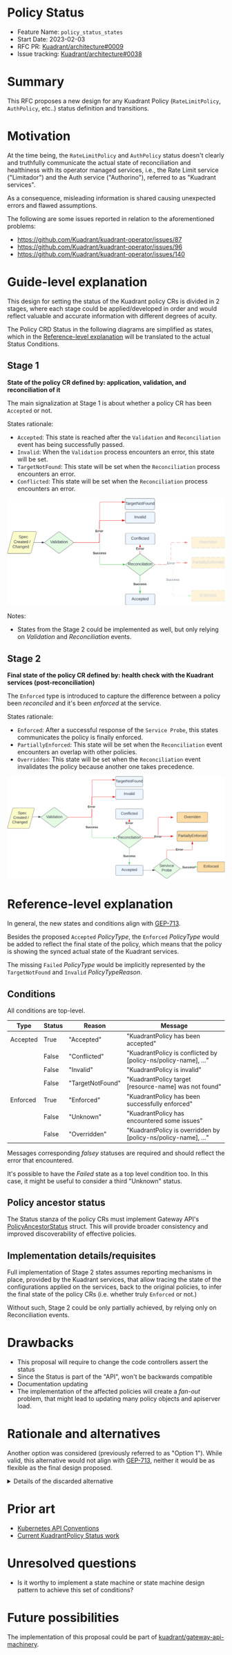 # Policy Status

- Feature Name: `policy_status_states`
- Start Date: 2023-02-03
- RFC PR: [Kuadrant/architecture#0009](https://github.com/Kuadrant/architecture/pull/9)
- Issue tracking: [Kuadrant/architecture#0038](https://github.com/Kuadrant/architecture/issues/38)

# Summary
[summary]: #summary

This RFC proposes a new design for any Kuadrant Policy (`RateLimitPolicy`, `AuthPolicy`, etc..) status definition and transitions.

# Motivation
[motivation]: #motivation

At the time being, the `RateLimitPolicy` and `AuthPolicy` status doesn't clearly and truthfully communicate the actual state of
reconciliation and healthiness with its operator managed services, i.e., the Rate Limit service ("Limitador") and
the Auth service ("Authorino"), referred to as "Kuadrant services".

As a consequence, misleading information is shared causing unexpected errors and flawed assumptions.

The following are some issues reported in relation to the aforementioned problems:
* https://github.com/Kuadrant/kuadrant-operator/issues/87
* https://github.com/Kuadrant/kuadrant-operator/issues/96
* https://github.com/Kuadrant/kuadrant-operator/issues/140

# Guide-level explanation
[guide-level-explanation]: #guide-level-explanation

This design for setting the status of the Kuadrant policy CRs is divided in 2 stages, where each stage could be
applied/developed in order and would reflect valuable and accurate information with different degrees of acuity.

The Policy CRD Status in the following diagrams are simplified as states, which in the
[Reference-level explanation](#reference-level-explanation) will be translated to the actual Status Conditions.

## Stage 1

**State of the policy CR defined by: application, validation, and reconciliation of it**

The main signalization at Stage 1 is about whether a policy CR has been `Accepted` or not.

States rationale:
* `Accepted`: This state is reached after the `Validation` and `Reconciliation` event has being successfully passed.
* `Invalid`: When the `Validation` process encounters an error, this state will be set.
* `TargetNotFound`: This state will be set when the `Reconciliation` process encounters an error.
* `Conflicted`: This state will be set when the `Reconciliation` process encounters an error.

![](0004-policy-status-assets/policy_status_4.png)

Notes:
* States from the Stage 2 could be implemented as well, but only relying on _Validation_ and _Reconciliation_ events.

## Stage 2

**Final state of the policy CR defined by: health check with the Kuadrant services (post-reconciliation)**

The `Enforced` type is introduced to capture the difference between a policy been _reconciled_ and it's been _enforced_
at the service.

States rationale:
* `Enforced`: After a successful response of the `Service Probe`, this states communicates the policy is finally enforced.
* `PartiallyEnforced`: This state will be set when the `Reconciliation` event encounters an overlap with other policies.
* `Overridden`: This state will be set when the `Reconciliation` event invalidates the policy because another one takes precedence.

![](0004-policy-status-assets/policy_status_5.png)

# Reference-level explanation
[reference-level-explanation]: #reference-level-explanation

In general, the new states and conditions align with [GEP-713](https://gateway-api.sigs.k8s.io/geps/gep-713/#conditions).

Besides the proposed `Accepted` _PolicyType_, the `Enforced` _PolicyType_ would be added to reflect the final state of
the policy, which means that the policy is showing the synced actual state of the Kuadrant services.

The missing `Failed` _PolicyType_ would be implicitly represented by the `TargetNotFound` and `Invalid` _PolicyTypeReason_.

## Conditions

All conditions are top-level.

| Type           | Status | Reason              | Message                                                        |
|----------------|--------|---------------------|----------------------------------------------------------------|
| Accepted       | True   | "Accepted"          | "KuadrantPolicy has been accepted"                             |
|                | False  | "Conflicted"        | "KuadrantPolicy is conflicted by [policy-ns/policy-name], ..." |
|                | False  | "Invalid"           | "KuadrantPolicy is invalid"                                    |
|                | False  | "TargetNotFound"    | "KuadrantPolicy target [resource-name] was not found"          |
| Enforced       | True   | "Enforced"          | "KuadrantPolicy has been successfully enforced"                |
|                | False  | "Unknown"           | "KuadrantPolicy has encountered some issues"                   |
|                | False  | "Overridden"        | "KuadrantPolicy is overridden by [policy-ns/policy-name], ..." |

Messages corresponding _falsey_ statuses are required and should reflect the error that encountered.

It's possible to have the _Failed_ state as a top level condition too. In this case, it might be useful to consider a
third "Unknown" status.

## Policy ancestor status

The Status stanza of the policy CRs must implement Gateway API's [PolicyAncestorStatus](https://github.com/youngnick/gateway-api/blob/main/geps/gep-713.md#standard-status-struct)
struct. This will provide broader consistency and improved discoverability of effective policies.

## Implementation details/requisites

Full implementation of Stage 2 states assumes reporting mechanisms in place, provided by the Kuadrant services, that
allow tracing the state of the configurations applied on the services, back to the original policies, to infer the
final state of the policy CRs (i.e. whether truly `Enforced` or not.)

Without such, Stage 2 could be only partially achieved, by relying only on Reconciliation events.

# Drawbacks
[drawbacks]: #drawbacks

- This proposal will require to change the code controllers assert the status
- Since the Status is part of the "API", won't be backwards compatible
- Documentation updating
- The implementation of the affected policies will create a _fan-out_ problem, that might lead to updating many policy
objects and apiserver load.

# Rationale and alternatives
[rationale-and-alternatives]: #rationale-and-alternatives

Another option was considered (previously referred to as "Option 1"). While valid, this alternative would not align
with [GEP-713](https://github.com/youngnick/gateway-api/blob/main/geps/gep-713.md), neither it would be as flexible as
the final design proposed.

<details>
  <summary>Details of the discarded alternative</summary>

  <br/>

  This alternative design would come in 3 stages:

  **Stage 1 : State of the policy CR defined by: application and validation of it**

  This first stage is a simple version where the operator only relies on itself, not checking the healthiness with the
  Kuadrant services, but just validating the Spec.

  ![](0004-policy-status-assets/policy_status_1.png)

  States rationale:
  * `Created`: The initial state. It announces that the policy has successfully being created, the operator acknowledges it.
  * `Applied`: This state is reached after the `Validation` event has being successfully passed.
  * `Failed`: This one would be set when the `Validation` process encounters an error. This could be either condition's failed/error
  state or a top-level condition.
  * `Updated`: From `Failed` or `Applied`, it could be triggered a `Spec Change` event that would move it to this state.

  **Stage 2: Further reconciliation check provides a new state**

  This following one, besides checking what the former stage does, it also adds the states reflecting the reconciliation
  process of any needed Kubernets object, Kuadrant Services custom resources and any other 3rd party CR required.
  An example would be in the case of the RLP, it would create/update the `ConfigMap` holding the `Limitador` config file.

  ![](0004-policy-status-assets/policy_status_2.png)

  States rationale:
  * `Applied`: The __Applied__ state would not be final, and would be preceding a `Reconciliation` event.
  * `Reconciled`: It communicates that the policy has successfully being reconciled, and any K8s object or required CR has been updated.
  * `Failed`: This one would be reached when either of `Validation` and `Reconcilation` processes have encounter any errors.

  **Stage 3: Final state of the policy CR defined by: health check with the Kuadrant services (post-reconciliation)**

  The final stage would bring a greater degree of accuracy, thanks for a final process that would check the healthiness and
  configuration version the Kuadrant services currently enforces.

  ![](0004-policy-status-assets/policy_status_3.png)

  States rationale:
  * `Reconciled`: This state would precede the "Health check" process  graphed as `Service Probe` event.
  * `Enforced`: After a successful response of the `Service Probe`, this states communicates the policy is finally enforced.
  This is the final top-level condition.
  * `Failed`: Now this state could also be set after encountering errors in the `Service Probe` check.

  <br/>

  The stages before mentioned would follow the [Kubernetes guidelines](https://github.com/kubernetes/community/blob/master/contributors/devel/sig-architecture/api-conventions.md#typical-status-properties)
  regarding the Status object definition.

  **Conditions**

  All conditions are top-level.

  | Type        | Status | Reason                      | Message                                                                     |
  |-------------|--------|-----------------------------|-----------------------------------------------------------------------------|
  | Progressing | True   | "PolicyCreated"             | "KuadrantPolicy created"                                                    |
  |             | True   | "PolicyUpdated"             | "KuadrantPolicy has been updated"                                           |
  |             | True   | "PolicyApplied"             | "KuadrantPolicy has been successfully applied                               |
  |             | True   | "PolicyReconciled"          | "KuadrantPolicy has been successfully reconciled"                           |
  |             | False  | "PolicyEnforced"            | "KuadrantPolicy has been successfully enforced"                             |
  |             | False  | "PolicyError"               | "KuadrantPolicy has encountered an error"                                   |
  | Enforced    | True   | "PolicyEnforced"            | "KuadrantPolicy has been successfully enforced"                             |
  |             | False  | "PolicyPartiallyEnforced"   | "KuadrantPolicy has encountered some issues and has been partially applied" |
  |             | False  | "PolicyOverridden"          | "KuadrantPolicy is overridden by [policy-ns/policy-name]"                   |
  | Failed      | True   | "PolicyValidationError"     | "KuadrantPolicy has failed to validate"                                     |
  |             | True   | "PolicyServiceError"        | "KuadrantPolicy has encountered has failed to enforce"                      |
  |             | False  | "PolicyEnforced"            | "KuadrantPolicy has been successfully enforced"                             |
</details>

# Prior art
[prior-art]: #prior-art

* [Kubernetes API Conventions](https://github.com/kubernetes/community/blob/master/contributors/devel/sig-architecture/api-conventions.md#spec-and-status)
* [Current KuadrantPolicy Status work](https://github.com/Kuadrant/kuadrant-operator/blob/main/controllers/KuadrantPolicy_status.go)

# Unresolved questions
[unresolved-questions]: #unresolved-questions

- Is it worthy to implement a state machine or state machine design pattern to achieve this set of conditions?

# Future possibilities
[future-possibilities]: #future-possibilities

The implementation of this proposal could be part of [kuadrant/gateway-api-machinery](https://github.com/Kuadrant/gateway-api-machinery).
